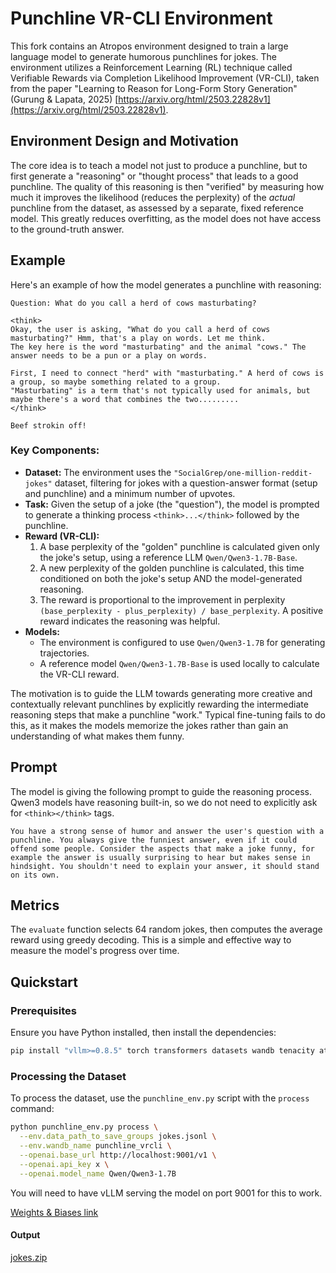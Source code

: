# Punchline VR-CLI Environment

This fork contains an Atropos environment designed to train a large language model to generate humorous punchlines for jokes. The environment utilizes a Reinforcement Learning (RL) technique called Verifiable Rewards via Completion Likelihood Improvement (VR-CLI), taken from the paper "Learning to Reason for Long-Form Story Generation" (Gurung & Lapata, 2025) [https://arxiv.org/html/2503.22828v1](https://arxiv.org/html/2503.22828v1).

## Environment Design and Motivation

The core idea is to teach a model not just to produce a punchline, but to first generate a "reasoning" or "thought process" that leads to a good punchline. The quality of this reasoning is then "verified" by measuring how much it improves the likelihood (reduces the perplexity) of the *actual* punchline from the dataset, as assessed by a separate, fixed reference model. This greatly reduces overfitting, as the model does not have access to the ground-truth answer.

## Example

Here's an example of how the model generates a punchline with reasoning:

```
Question: What do you call a herd of cows masturbating?

<think>
Okay, the user is asking, "What do you call a herd of cows masturbating?" Hmm, that's a play on words. Let me think.
The key here is the word "masturbating" and the animal "cows." The answer needs to be a pun or a play on words.

First, I need to connect "herd" with "masturbating." A herd of cows is a group, so maybe something related to a group.
"Masturbating" is a term that's not typically used for animals, but maybe there's a word that combines the two.........
</think>

Beef strokin off!
```

### Key Components:

*   **Dataset:** The environment uses the `"SocialGrep/one-million-reddit-jokes"` dataset, filtering for jokes with a question-answer format (setup and punchline) and a minimum number of upvotes.
*   **Task:** Given the setup of a joke (the "question"), the model is prompted to generate a thinking process `<think>...</think>` followed by the punchline.
*   **Reward (VR-CLI):**
    1.  A base perplexity of the "golden" punchline is calculated given only the joke's setup, using a reference LLM `Qwen/Qwen3-1.7B-Base`.
    2.  A new perplexity of the golden punchline is calculated, this time conditioned on both the joke's setup AND the model-generated reasoning.
    3.  The reward is proportional to the improvement in perplexity `(base_perplexity - plus_perplexity) / base_perplexity`. A positive reward indicates the reasoning was helpful.
*   **Models:**
    *   The environment is configured to use `Qwen/Qwen3-1.7B` for generating trajectories.
    *   A reference model `Qwen/Qwen3-1.7B-Base` is used locally to calculate the VR-CLI reward.

The motivation is to guide the LLM towards generating more creative and contextually relevant punchlines by explicitly rewarding the intermediate reasoning steps that make a punchline "work." Typical fine-tuning fails to do this, as it makes the models memorize the jokes rather than gain an understanding of what makes them funny.

## Prompt

The model is giving the following prompt to guide the reasoning process. Qwen3 models have reasoning built-in, so we do not need to explicitly ask for `<think></think>` tags.

`You have a strong sense of humor and answer the user's question with a punchline. You always give the funniest answer, even if it could offend some people. Consider the aspects that make a joke funny, for example the answer is usually surprising to hear but makes sense in hindsight. You shouldn't need to explain your answer, it should stand on its own.`

## Metrics

The `evaluate` function selects 64 random jokes, then computes the average reward using greedy decoding. This is a simple and effective way to measure the model's progress over time.

## Quickstart

### Prerequisites

Ensure you have Python installed, then install the dependencies:

```bash
pip install "vllm>=0.8.5" torch transformers datasets wandb tenacity atroposlib pydantic
```

### Processing the Dataset

To process the dataset, use the `punchline_env.py` script with the `process` command:

```bash
python punchline_env.py process \
  --env.data_path_to_save_groups jokes.jsonl \
  --env.wandb_name punchline_vrcli \
  --openai.base_url http://localhost:9001/v1 \
  --openai.api_key x \
  --openai.model_name Qwen/Qwen3-1.7B
```

You will need to have vLLM serving the model on port 9001 for this to work.

[Weights & Biases link](https://wandb.ai/jaboggs-nous-hackathon-nc-state-university/uncategorized/runs/c24sz5t5)

#### Output

[jokes.zip](https://github.com/user-attachments/files/20275132/jokes.zip)
